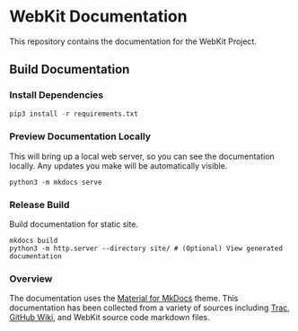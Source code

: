 # WebKit Documentation

This repository contains the documentation for the WebKit Project.

## Build Documentation

### Install Dependencies

```python
pip3 install -r requirements.txt
```

### Preview Documentation Locally

This will bring up a local web server, so you can see the documentation locally. Any updates you make will be automatically visible.

```
python3 -m mkdocs serve
```

### Release Build

Build documentation for static site.

```
mkdocs build
python3 -m http.server --directory site/ # (Optional) View generated documentation
```

### Overview

The documentation uses the [Material for MkDocs](https://squidfunk.github.io/mkdocs-material/) theme. This documentation has been collected from a variety of sources including [Trac](https://trac.webkit.org), [GitHub Wiki](https://github.com/WebKit/WebKit/wiki), and WebKit source code markdown files.
